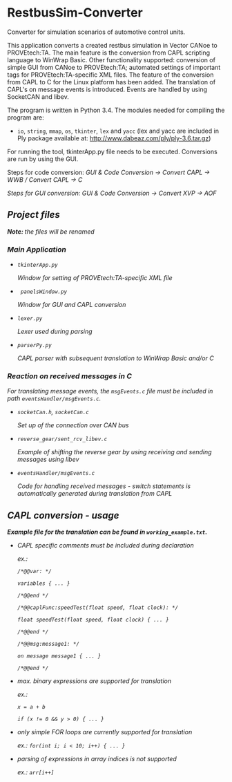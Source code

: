 # RestbusSim-Converter
Converter for simulation scenarios of automotive control units.

This application converts a created restbus simulation in Vector CANoe to PROVEtech:TA. The main feature is the conversion from CAPL scripting language to WinWrap Basic. Other functionality supported: conversion of simple GUI from CANoe to PROVEtech:TA; automated settings of important tags for PROVEtech:TA-specific XML files. The feature of the conversion from CAPL to C for the Linux platform has been added. The translation of CAPL's on message events is introduced. Events are handled by using SocketCAN and libev.

The program is written in Python 3.4. The modules needed for compiling the program are:
- `io`, `string`, `mmap`, `os`, `tkinter`, `lex` and `yacc` (lex and yacc are included in Ply package available at: http://www.dabeaz.com/ply/ply-3.6.tar.gz)

For running the tool, tkinterApp.py file needs to be executed. Conversions are run by using the GUI. 

Steps for code conversion: <i> GUI & Code Conversion </b> -> <i> Convert CAPL -> WWB </i> / <i> Convert CAPL -> C </i>

Steps for GUI conversion: <i> GUI & Code Conversion </i> -> <i> Convert XVP -> AOF </i>


## Project files
<b> Note: </b> the files will be renamed

### Main Application

- ` tkinterApp.py `

  Window for setting of PROVEtech:TA-specific XML file
  
- ` panelsWindow.py`

  Window for GUI and CAPL conversion
  
- ` lexer.py `

  Lexer used during parsing
  
- ` parserPy.py `

  CAPL parser with subsequent translation to WinWrap Basic and/or C
  
### Reaction on received messages in C

For translating message events, the `msgEvents.c` file must be included in path `eventsHandler/msgEvents.c`.

- `socketCan.h`, `socketCan.c`

  Set up of the connection over CAN bus
  
- `reverse_gear/sent_rcv_libev.c`

  Example of shifting the reverse gear by using receiving and sending messages using libev
  
- `eventsHandler/msgEvents.c`
  
  Code for handling received messages - switch statements is automatically generated during translation from CAPL

  
## CAPL conversion - usage

<b> Example file for the translation can be found in ` working_example.txt `. </b>

- CAPL specific comments must be included during declaration
  
    ex.:
    
    ` /*@@var: */ `
    
    ` variables { ... } `
    
    ` /*@@end */ `
    
    ` /*@@caplFunc:speedTest(float speed, float clock): */ `
    
    ` float speedTest(float speed, float clock) { ... } `
    
    ` /*@@end */ `
    
    ` /*@@msg:message1: */ `
    
    ` on message message1 { ... } `
    
    ` /*@@end */ `
    
  
- max. binary expressions are supported for translation
  
    ex.:
    
    ` x = a + b `
    
    ` if (x != 0 && y > 0) { ... } `
    
    
- only simple FOR loops are currently supported for translation
   
    ex.: ` for(int i; i < 10; i++) { ... } `
    
- parsing of expressions in array indices is not supported
   
   ex.: ` arr[i++] `
   
    


  
  
